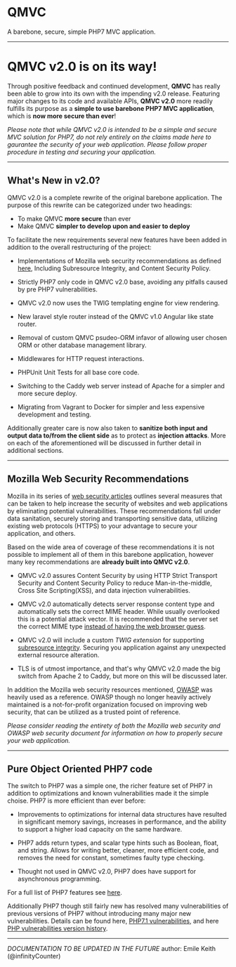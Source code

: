 # QMVC
A barebone, secure, simple PHP7 MVC application.
______

QMVC v2.0 is on its way!
===================
Through positive feedback and continued development, **QMVC** has really been able to grow into its own with the impending v2.0 release. Featuring major changes to its code and available APIs, **QMVC v2.0** more readily fulfills its purpose as a **simple to use barebone PHP7 MVC application**, which is **now more secure than ever**!

*Please note that while QMVC v2.0 is intended to be a simple and secure MVC solution for PHP7, do not rely entirely on the claims made here to gaurantee the security of your web application. Please follow proper procedure in testing and securing your application.*

----------

What's New in v2.0?
-------------
QMVC v2.0 is a complete rewrite of the original barebone application. The purpose of this rewrite can be categorized under two headings:

- To make QMVC **more secure** than ever
- Make QMVC **simpler to develop upon and easier to deploy**

To facilitate the new requirements several new features have been added in addition to the overall restructuring of the project:

- Implementations of Mozilla web security recommendations as defined [here](https://developer.mozilla.org/en-US/docs/Web/Security), Including Subresource Integrity, and Content Security Policy.

- Strictly PHP7 only code in QMVC v2.0 base, avoiding any pitfalls caused by pre PHP7 vulnerabilities.

- QMVC v2.0 now uses the TWIG templating engine for view rendering.

- New laravel style router instead of the QMVC v1.0 Angular like state router.

- Removal of custom QMVC psudeo-ORM infavor of allowing user chosen ORM or other database management library.

- Middlewares for HTTP request interactions.

- PHPUnit Unit Tests for all base core code.

- Switching to the Caddy web server instead of Apache for a simpler and more secure deploy.

- Migrating from Vagrant to Docker for simpler and less expensive development and testing.

Additionally greater care is now also taken to **sanitize both input and output data to/from the client side** as to protect as **injection attacks**. More on each of the aforementioned will be discussed in further detail in additional sections.

-------
Mozilla Web Security Recommendations
--------------
Mozilla in its series of [web security articles](https://developer.mozilla.org/en-US/docs/Web/Security) outlines several  measures that can be taken to help increase the security of websites and web applications by eliminating potential vulnerabilities. These recommendations fall under data sanitation, securely storing and transporting sensitive data, utilizing existing web protocols (HTTPS) to your advantage to secure your application, and others. 

Based on the wide area of coverage of these recommendations it is not possible to implement all of them in this barebone application, however many key recommendations are **already built into QMVC v2.0**.  

- QMVC v2.0 assures Content Security by using HTTP Strict Transport Security and Content Security Policy to reduce Man-in-the-middle, Cross Site Scripting(XSS), and data injection vulnerabilities.

-  QMVC v2.0 automatically detects server response content type and automatically sets the correct MIME header. While usually overlooked this is a potential attack vector. It is recommended that the server set the correct MIME type [instead of having the web browser guess](https://developer.mozilla.org/en-US/docs/Web/Security/Securing_your_site/Configuring_server_MIME_types#Why_browsers_should_not_guess_MIME_types).

- QMVC v2.0 will include a custom *TWIG extension* for supporting [subresource integrity](https://developer.mozilla.org/en-US/docs/Web/Security/Subresource_Integrity). Securing you application against any unexpected external resource alteration. 

-  TLS is of utmost importance, and that's why QMVC v2.0 made the big switch from Apache 2 to Caddy, but more on this will be discussed later.

In addition the Mozilla web security resources mentioned, [OWASP](https://www.owasp.org/index.php/Main_Page) was heavily used as a reference. OWASP though no longer heavily actively maintained is a not-for-profit organization focused on improving web security, that can be utilized as a trusted point of reference. 

*Please consider reading the entirety of both the Mozilla web security and OWASP web security document for information on how to properly secure your web application.* 


-------

Pure Object Oriented PHP7 code
-------------

The switch to PHP7 was a simple one, the richer feature set of PHP7 in addition to optimizations and known vulnerabilities made it the simple choise. PHP7 is more efficient than ever before:

- Improvements to optimizations for internal data structures have resulted in significant memory savings, increases in performance, and the ability to support a higher load capacity on the same hardware.

- PHP7 adds return types, and scalar type hints such as Boolean, float, and string. Allows for writing better, cleaner, more efficient code, and removes the need for constant, sometimes faulty type checking.

- Thought not used in QMVC v2.0, PHP7 does have support for asynchronous programming.

For a full list of PHP7 features see [here](http://php.net/manual/en/migration70.php).

Additionally PHP7 though still fairly new has resolved many vulnerabilities of previous versions of PHP7 without introducing many major new vulnerabilities. Details can be found here, [PHP7.1 vulnerabilities](https://www.cvedetails.com/vulnerability-list/vendor_id-74/product_id-128/version_id-206539/PHP-PHP-7.1.0.html), and here [PHP vulnerabilities version history](https://www.cvedetails.com/version-list/74/128/1/PHP-PHP.html).

-------

*DOCUMENTATION TO BE UPDATED IN THE FUTURE*
author: Emile Keith (@infinityCounter)
